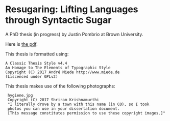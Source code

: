 # Resugaring: Lifting Languages through Syntactic Sugar

A PhD thesis (in progress) by Justin Pombrio at Brown University.

Here is [the pdf](https://github.com/justinpombrio/thesis/blob/master/resugaring-thesis.pdf).

This thesis is formatted using:

    A Classic Thesis Style v4.4
    An Homage to The Elements of Typographic Style
    Copyright (C) 2017 André Miede http://www.miede.de
    (Liscenced under GPLv2)

This thesis makes use of the following photographs:

     hygiene.jpg
     Copyright (C) 2017 Shriram Krishnamurthi
     "I literally drove by a town with this name (in CO), so I took
     photos you can use in your dissertation document.
     [This message constitutes permission to use these copyright images.]"
